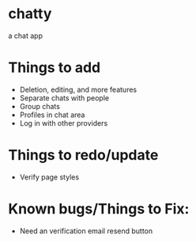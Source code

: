 # chatty
 a chat app

# Things to add
- Deletion, editing, and more features
- Separate chats with people
- Group chats
- Profiles in chat area
- Log in with other providers

# Things to redo/update
- Verify page styles

# Known bugs/Things to Fix:
- Need an verification email resend button